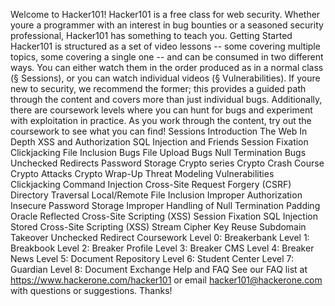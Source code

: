 Welcome to Hacker101! Hacker101 is a free class for web security. Whether youre a programmer with an interest in bug bounties or a seasoned security professional, Hacker101 has something to teach you. Getting Started Hacker101 is structured as a set of video lessons -- some covering multiple topics, some covering a single one -- and can be consumed in two different ways. You can either watch them in the order produced as in a normal class (§ Sessions), or you can watch individual videos (§ Vulnerabilities). If youre new to security, we recommend the former; this provides a guided path through the content and covers more than just individual bugs. Additionally, there are coursework levels where you can hunt for bugs and experiment with exploitation in practice. As you work through the content, try out the coursework to see what you can find! Sessions Introduction The Web In Depth XSS and Authorization SQL Injection and Friends Session Fixation Clickjacking File Inclusion Bugs File Upload Bugs Null Termination Bugs Unchecked Redirects Password Storage Crypto series Crypto Crash Course Crypto Attacks Crypto Wrap-Up Threat Modeling Vulnerabilities Clickjacking Command Injection Cross-Site Request Forgery (CSRF) Directory Traversal Local/Remote File Inclusion Improper Authorization Insecure Password Storage Improper Handling of Null Termination Padding Oracle Reflected Cross-Site Scripting (XSS) Session Fixation SQL Injection Stored Cross-Site Scripting (XSS) Stream Cipher Key Reuse Subdomain Takeover Unchecked Redirect Coursework Level 0: Breakerbank Level 1: Breakbook Level 2: Breaker Profile Level 3: Breaker CMS Level 4: Breaker News Level 5: Document Repository Level 6: Student Center Level 7: Guardian Level 8: Document Exchange Help and FAQ See our FAQ list at https://www.hackerone.com/hacker101 or email hacker101@hackerone.com with questions or suggestions. Thanks!